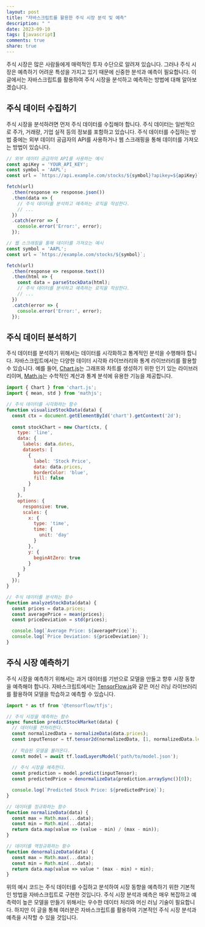 ```yaml
---
layout: post
title: "자바스크립트를 활용한 주식 시장 분석 및 예측"
description: " "
date: 2023-09-10
tags: [javascript]
comments: true
share: true
---
```


주식 시장은 많은 사람들에게 매력적인 투자 수단으로 알려져 있습니다. 그러나 주식 시장은 예측하기 어려운 특성을 가지고 있기 때문에 신중한 분석과 예측이 필요합니다. 이 글에서는 자바스크립트를 활용하여 주식 시장을 분석하고 예측하는 방법에 대해 알아보겠습니다.

## 주식 데이터 수집하기

주식 시장을 분석하려면 먼저 주식 데이터를 수집해야 합니다. 주식 데이터는 일반적으로 주가, 거래량, 기업 실적 등의 정보를 포함하고 있습니다. 주식 데이터를 수집하는 방법 중에는 외부 데이터 공급자의 API를 사용하거나 웹 스크래핑을 통해 데이터를 가져오는 방법이 있습니다.

```javascript
// 외부 데이터 공급자의 API를 사용하는 예시
const apiKey = 'YOUR_API_KEY';
const symbol = 'AAPL';
const url = `https://api.example.com/stocks/${symbol}?apikey=${apiKey}`;

fetch(url)
  .then(response => response.json())
  .then(data => {
    // 주식 데이터를 분석하고 예측하는 로직을 작성한다.
    // ...
  })
  .catch(error => {
    console.error('Error:', error);
  });

// 웹 스크래핑을 통해 데이터를 가져오는 예시
const symbol = 'AAPL';
const url = `https://example.com/stocks/${symbol}`;

fetch(url)
  .then(response => response.text())
  .then(html => {
    const data = parseStockData(html);
    // 주식 데이터를 분석하고 예측하는 로직을 작성한다.
    // ...
  })
  .catch(error => {
    console.error('Error:', error);
  });
```

## 주식 데이터 분석하기

주식 데이터를 분석하기 위해서는 데이터를 시각화하고 통계적인 분석을 수행해야 합니다. 자바스크립트에서는 다양한 데이터 시각화 라이브러리와 통계 라이브러리를 활용할 수 있습니다. 예를 들어, [Chart.js](https://www.chartjs.org/)는 그래프와 차트를 생성하기 위한 인기 있는 라이브러리이며, [Math.js](https://mathjs.org/)는 수학적인 계산과 통계 분석에 유용한 기능을 제공합니다.

```javascript
import { Chart } from 'chart.js';
import { mean, std } from 'mathjs';

// 주식 데이터를 시각화하는 함수
function visualizeStockData(data) {
  const ctx = document.getElementById('chart').getContext('2d');
  
  const stockChart = new Chart(ctx, {
    type: 'line',
    data: {
      labels: data.dates,
      datasets: [
        {
          label: 'Stock Price',
          data: data.prices,
          borderColor: 'blue',
          fill: false
        }
      ]
    },
    options: {
      responsive: true,
      scales: {
        x: {
          type: 'time',
          time: {
            unit: 'day'
          }
        },
        y: {
          beginAtZero: true
        }
      }
    }
  });
}

// 주식 데이터를 분석하는 함수
function analyzeStockData(data) {
  const prices = data.prices;
  const averagePrice = mean(prices);
  const priceDeviation = std(prices);

  console.log(`Average Price: ${averagePrice}`);
  console.log(`Price Deviation: ${priceDeviation}`);
}
```

## 주식 시장 예측하기

주식 시장을 예측하기 위해서는 과거 데이터를 기반으로 모델을 만들고 향후 시장 동향을 예측해야 합니다. 자바스크립트에서는 [TensorFlow.js](https://www.tensorflow.org/js)와 같은 머신 러닝 라이브러리를 활용하여 모델을 학습하고 예측할 수 있습니다.

```javascript
import * as tf from '@tensorflow/tfjs';

// 주식 시장을 예측하는 함수
async function predictStockMarket(data) {
  // 데이터를 전처리한다.
  const normalizedData = normalizeData(data.prices);
  const inputTensor = tf.tensor2d(normalizedData, [1, normalizedData.length]);
  
  // 학습된 모델을 불러온다.
  const model = await tf.loadLayersModel('path/to/model.json');
  
  // 주식 시장을 예측한다.
  const prediction = model.predict(inputTensor);
  const predictedPrice = denormalizeData(prediction.arraySync()[0]);

  console.log(`Predicted Stock Price: ${predictedPrice}`);
}

// 데이터를 정규화하는 함수
function normalizeData(data) {
  const max = Math.max(...data);
  const min = Math.min(...data);
  return data.map(value => (value - min) / (max - min));
}

// 데이터를 역정규화하는 함수
function denormalizeData(data) {
  const max = Math.max(...data);
  const min = Math.min(...data);
  return data.map(value => value * (max - min) + min);
}
```

위의 예시 코드는 주식 데이터를 수집하고 분석하여 시장 동향을 예측하기 위한 기본적인 방법을 자바스크립트로 구현한 것입니다. 주식 시장 분석과 예측은 매우 복잡하고 예측력이 높은 모델을 만들기 위해서는 우수한 데이터 처리와 머신 러닝 기술이 필요합니다. 하지만 이 글을 통해 여러분은 자바스크립트를 활용하여 기본적인 주식 시장 분석과 예측을 시작할 수 있을 것입니다.